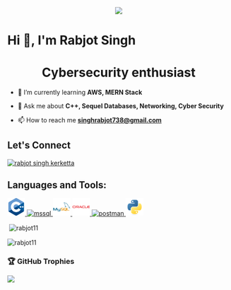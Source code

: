 
<p align="center">
<img src="https://metro.co.uk/wp-content/uploads/2022/03/Cyberwarfare-is-the-battleground-of-the-21st-century-and-were-all-involved-BP-29e0.gif">
</p>

# Hi 👋, I'm Rabjot Singh
<h1 align="center">Cybersecurity enthusiast</h1>


- 🌱 I’m currently learning **AWS, MERN Stack**

- 💬 Ask me about **C++, Sequel Databases, Networking, Cyber Security**

- 📫 How to reach me **singhrabjot738@gmail.com**


## Let's Connect
<p align="left">
<a href="https://linkedin.com/in/rabjot singh kerketta" target="blank"><img align="center" src="https://raw.githubusercontent.com/rahuldkjain/github-profile-readme-generator/master/src/images/icons/Social/linked-in-alt.svg" alt="rabjot singh kerketta" height="30" width="40" /></a>
</p>

## Languages and Tools:
<p align="left"> <a href="https://www.w3schools.com/cpp/" target="_blank" rel="noreferrer"> <img src="https://raw.githubusercontent.com/devicons/devicon/master/icons/cplusplus/cplusplus-original.svg" alt="cplusplus" width="40" height="40"/> </a> <a href="https://www.microsoft.com/en-us/sql-server" target="_blank" rel="noreferrer"> <img src="https://www.svgrepo.com/show/303229/microsoft-sql-server-logo.svg" alt="mssql" width="40" height="40"/> </a> <a href="https://www.mysql.com/" target="_blank" rel="noreferrer"> <img src="https://raw.githubusercontent.com/devicons/devicon/master/icons/mysql/mysql-original-wordmark.svg" alt="mysql" width="40" height="40"/> </a> <a href="https://www.oracle.com/" target="_blank" rel="noreferrer"> <img src="https://raw.githubusercontent.com/devicons/devicon/master/icons/oracle/oracle-original.svg" alt="oracle" width="40" height="40"/> </a> <a href="https://postman.com" target="_blank" rel="noreferrer"> <img src="https://www.vectorlogo.zone/logos/getpostman/getpostman-icon.svg" alt="postman" width="40" height="40"/> </a> <a href="https://www.python.org" target="_blank" rel="noreferrer"> <img src="https://raw.githubusercontent.com/devicons/devicon/master/icons/python/python-original.svg" alt="python" width="40" height="40"/> </a> </p>

<p>&nbsp;<img align="center" src="https://github-readme-stats.vercel.app/api?username=rabjot11&show_icons=true&locale=en" alt="rabjot11" /></p>

<p><img align="center" src="https://github-readme-streak-stats.herokuapp.com/?user=rabjot11&" alt="rabjot11" /></p>

### 🏆 GitHub Trophies
![](https://github-profile-trophy.vercel.app/?username=Rabjot11&theme=nord&no-frame=true&no-bg=true&margin-w=4)
